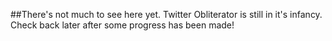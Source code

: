 ##There's not much to see here yet. Twitter Obliterator is still in it's infancy.
Check back later after some progress has been made!
